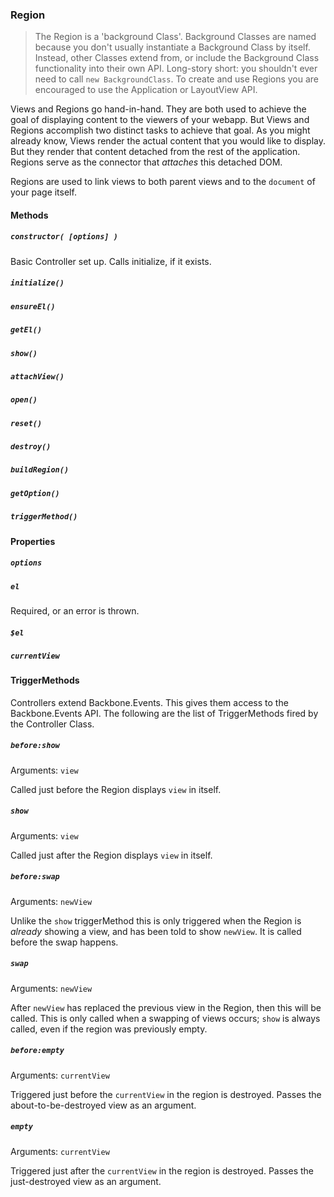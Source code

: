 ### Region

> The Region is a 'background Class'. Background Classes are named because you don't usually
instantiate a Background Class by itself. Instead, other Classes extend from, or include the Background
Class functionality into their own API. Long-story short: you shouldn't ever need to call `new BackgroundClass`.
> To create and use Regions you are encouraged to use the Application or LayoutView API.

Views and Regions go hand-in-hand. They are both used to achieve the goal of displaying
content to the viewers of your webapp. But Views and Regions accomplish two distinct tasks to achieve
that goal. As you might already know, Views render the actual content that you would like to display.
But they render that content detached from the rest of the application. Regions serve as the connector
that *attaches* this detached DOM.

Regions are used to link views to both parent views and to the `document` of your page itself.

#### Methods

##### `constructor( [options] )`

Basic Controller set up. Calls initialize, if it exists. 

##### `initialize()`

##### `ensureEl()`

##### `getEl()`

##### `show()`

##### `attachView()`

##### `open()`

##### `reset()`

##### `destroy()`

##### `buildRegion()`

##### `getOption()`

##### `triggerMethod()`

#### Properties

##### `options`

##### `el`

Required, or an error is thrown.

##### `$el`

##### `currentView`

#### TriggerMethods

Controllers extend Backbone.Events. This gives them access to the Backbone.Events API. The following
are the list of TriggerMethods fired by the Controller Class.

##### `before:show`  
Arguments: `view`

Called just before the Region displays `view` in itself.

##### `show`  
Arguments: `view`

Called just after the Region displays `view` in itself.

##### `before:swap`  
Arguments: `newView`

Unlike the `show` triggerMethod this is only triggered when the Region is *already* showing a
view, and has been told to show `newView`. It is called before the swap happens.

##### `swap`  
Arguments: `newView`

After `newView` has replaced the previous view in the Region, then this will be called. This is only called when a swapping
of views occurs; `show` is always called, even if the region was previously empty.

##### `before:empty`  
Arguments: `currentView`

Triggered just before the `currentView` in the region is destroyed. Passes the about-to-be-destroyed view as an argument.

##### `empty`  
Arguments: `currentView`

Triggered just after the `currentView` in the region is destroyed. Passes the just-destroyed view as an argument.
